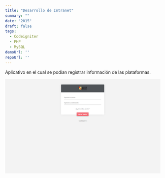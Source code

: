 ```yaml
---
title: "Desarrollo de Intranet"
summary: ""
date: "2015"
draft: false
tags:
  - Codeigniter
  - PHP
  - MySQL
demoUrl: ''
repoUrl: ''
---
```


Aplicativo en el cual se podían registrar información de las plataformas.

![UARM](../../../../public/proyectos/desarrollo_intra.png)